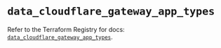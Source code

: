 # `data_cloudflare_gateway_app_types`

Refer to the Terraform Registry for docs: [`data_cloudflare_gateway_app_types`](https://registry.terraform.io/providers/cloudflare/cloudflare/4.50.0/docs/data-sources/gateway_app_types).
